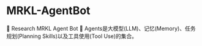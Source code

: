 # MRKL-AgentBot
🤖 Research MRKL Agent Bot 🚀 Agents是大模型(LLM)、记忆(Memory)、任务规划(Planning Skills)以及工具使用(Tool Use)的集合。
